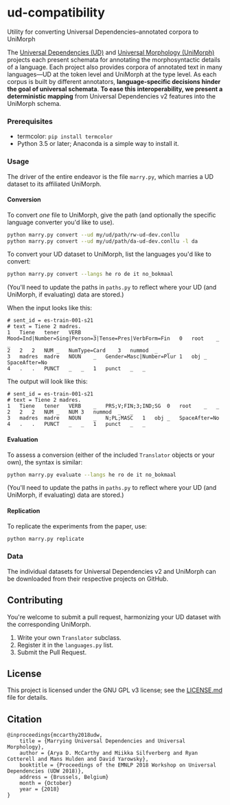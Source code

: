 # ud-compatibility
Utility for converting Universal Dependencies–annotated corpora to UniMorph


The [Universal Dependencies (UD)](http://universaldependencies.org) and [Universal Morphology (UniMorph)](https://unimorph.github.io) projects each present schemata for annotating the morphosyntactic details of a language.
Each project also provides corpora of annotated text in many languages—UD at the token level and UniMorph at the type level.
As each corpus is built by different annotators, **language-specific decisions hinder the goal of universal schemata**.
**To ease this interoperability, we present a deterministic mapping** from Universal Dependencies&nbsp;v2 features into the UniMorph schema.


### Prerequisites

- termcolor: `pip install termcolor`
- Python 3.5 or later; Anaconda is a simple way to install it.

### Usage

The driver of the entire endeavor is the file `marry.py`, which marries a UD dataset to its affiliated UniMorph.

#### Conversion

To convert *one* file to UniMorph, give the path (and optionally the specific language converter you'd like to use).

```bash
python marry.py convert --ud my/ud/path/rw-ud-dev.conllu
python marry.py convert --ud my/ud/path/da-ud-dev.conllu -l da

```

To convert your UD dataset to UniMorph, list the languages you'd like to convert:

```bash
python marry.py convert --langs he ro de it no_bokmaal 
```

(You'll need to update the paths in `paths.py` to reflect where your UD (and UniMorph, if evaluating) data are stored.)

When the input looks like this:

```
# sent_id = es-train-001-s21
# text = Tiene 2 madres.
1	Tiene	tener	VERB	_	Mood=Ind|Number=Sing|Person=3|Tense=Pres|VerbForm=Fin	0	root	_	_
2	2	2	NUM	_	NumType=Card	3	nummod	_	_
3	madres	madre	NOUN	_	Gender=Masc|Number=Plur	1	obj	_	SpaceAfter=No
4	.	.	PUNCT	_	_	1	punct	_	_
```

The output will look like this:

```
# sent_id = es-train-001-s21
# text = Tiene 2 madres.
1	Tiene	tener	VERB	_	PRS;V;FIN;3;IND;SG	0	root	_	_
2	2	2	NUM	_	NUM	3	nummod	_	_
3	madres	madre	NOUN	_	N;PL;MASC	1	obj	_	SpaceAfter=No
4	.	.	PUNCT	_	_	1	punct	_	_
```

#### Evaluation

To assess a conversion (either of the included `Translator` objects or your own), the syntax is similar:

```bash
python marry.py evaluate --langs he ro de it no_bokmaal 
```

(You'll need to update the paths in `paths.py` to reflect where your UD (and UniMorph, if evaluating) data are stored.)


#### Replication

To replicate the experiments from the paper, use:

```bash
python marry.py replicate 
```

### Data

The individual datasets for Universal Dependencies v2 and UniMorph can be downloaded from their respective projects on GitHub.

## Contributing

You're welcome to submit a pull request, harmonizing your UD dataset with the corresponding UniMorph. 

1. Write your own `Translator` subclass.
2. Register it in the `languages.py` list.
3. Submit the Pull Request.

## License

This project is licensed under the GNU GPL v3 license; see the [LICENSE.md](LICENSE.md) file for details.

## Citation

```
@inproceedings{mccarthy2018udw,
	title = {Marrying Universal Dependencies and Universal Morphology},
	author = {Arya D. McCarthy and Miikka Silfverberg and Ryan Cotterell and Mans Hulden and David Yarowsky},
	booktitle = {Proceedings of the EMNLP 2018 Workshop on Universal Dependencies (UDW 2018)},
	address = {Brussels, Belgium}
	month = {October}
	year = {2018}
}
```
